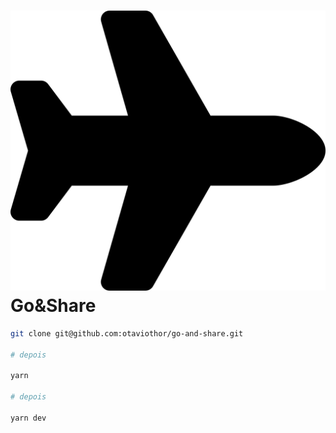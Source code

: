 # ![G&S Logo](public/assets/svg/logo.svg) Go&Share

```bash
git clone git@github.com:otaviothor/go-and-share.git

# depois

yarn

# depois

yarn dev
```